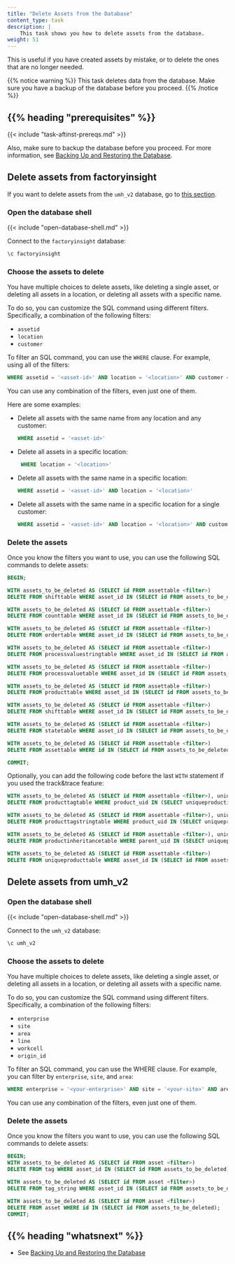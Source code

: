 ```yaml
---
title: "Delete Assets from the Database"
content_type: task
description: |
    This task shows you how to delete assets from the database.
weight: 51
---
```


<!-- overview -->

This is useful if you have created assets by mistake, or to delete
the ones that are no longer needed.

{{% notice warning %}} This task deletes data from the database. Make sure you
have a backup of the database before you proceed. {{% /notice %}}

## {{% heading "prerequisites" %}}

{{< include "task-aftinst-prereqs.md" >}}

Also, make sure to backup the database before you proceed. For more information,
see [Backing Up and Restoring the Database](/docs/production-guide/backup_recovery/backup-timescale).

<!-- steps -->

## Delete assets from factoryinsight
If you want to delete assets from the `umh_v2` database, go to [this section](/docs/production-guide/administration/delete-assets/#delete-assets-from-umh_v2).
### Open the database shell

{{< include "open-database-shell.md" >}}

Connect to the `factoryinsight` database:

```bash
\c factoryinsight
```

### Choose the assets to delete

You have multiple choices to delete assets, like deleting a single asset, or
deleting all assets in a location, or deleting all assets with a specific name.

To do so, you can customize the SQL command using different filters. Specifically,
a combination of the following filters:

- `assetid`
- `location`
- `customer`

To filter an SQL command, you can use the `WHERE` clause. For example, using all
of the filters:

```sql
WHERE assetid = '<asset-id>' AND location = '<location>' AND customer = '<customer>';
```

You can use any combination of the filters, even just one of them.

Here are some examples:

- Delete all assets with the same name  from any location and any customer:

  ```sql
  WHERE assetid = '<asset-id>'
  ```

- Delete all assets in a specific location:

  ```sql
   WHERE location = '<location>'
   ```

- Delete all assets with the same name in a specific location:

  ```sql
  WHERE assetid = '<asset-id>' AND location = '<location>'
  ```

- Delete all assets with the same name in a specific location for a single customer:

  ```sql
  WHERE assetid = '<asset-id>' AND location = '<location>' AND customer = '<customer>'
  ```

### Delete the assets

Once you know the filters you want to use, you can use the following SQL commands
to delete assets:

```sql
BEGIN;

WITH assets_to_be_deleted AS (SELECT id FROM assettable <filter>)
DELETE FROM shifttable WHERE asset_id IN (SELECT id FROM assets_to_be_deleted);

WITH assets_to_be_deleted AS (SELECT id FROM assettable <filter>)
DELETE FROM counttable WHERE asset_id IN (SELECT id FROM assets_to_be_deleted);

WITH assets_to_be_deleted AS (SELECT id FROM assettable <filter>)
DELETE FROM ordertable WHERE asset_id IN (SELECT id FROM assets_to_be_deleted);

WITH assets_to_be_deleted AS (SELECT id FROM assettable <filter>)
DELETE FROM processvaluestringtable WHERE asset_id IN (SELECT id FROM assets_to_be_deleted);

WITH assets_to_be_deleted AS (SELECT id FROM assettable <filter>)
DELETE FROM processvaluetable WHERE asset_id IN (SELECT id FROM assets_to_be_deleted);

WITH assets_to_be_deleted AS (SELECT id FROM assettable <filter>)
DELETE FROM producttable WHERE asset_id IN (SELECT id FROM assets_to_be_deleted);

WITH assets_to_be_deleted AS (SELECT id FROM assettable <filter>)
DELETE FROM shifttable WHERE asset_id IN (SELECT id FROM assets_to_be_deleted);

WITH assets_to_be_deleted AS (SELECT id FROM assettable <filter>)
DELETE FROM statetable WHERE asset_id IN (SELECT id FROM assets_to_be_deleted);

WITH assets_to_be_deleted AS (SELECT id FROM assettable <filter>)
DELETE FROM assettable WHERE id IN (SELECT id FROM assets_to_be_deleted);

COMMIT;
```

Optionally, you can add the following code before the last `WITH` statement if
you used the track&trace feature:

   ```sql
   WITH assets_to_be_deleted AS (SELECT id FROM assettable <filter>), uniqueproducts_to_be_deleted AS (SELECT uniqueproductid FROM uniqueproducttable WHERE asset_id IN (SELECT id FROM assets_to_be_deleted))
   DELETE FROM producttagtable WHERE product_uid IN (SELECT uniqueproductid FROM uniqueproducts_to_be_deleted);

   WITH assets_to_be_deleted AS (SELECT id FROM assettable <filter>), uniqueproducts_to_be_deleted AS (SELECT uniqueproductid FROM uniqueproducttable WHERE asset_id IN (SELECT id FROM assets_to_be_deleted))
   DELETE FROM producttagstringtable WHERE product_uid IN (SELECT uniqueproductid FROM uniqueproducts_to_be_deleted);

   WITH assets_to_be_deleted AS (SELECT id FROM assettable <filter>), uniqueproducts_to_be_deleted AS (SELECT uniqueproductid FROM uniqueproducttable WHERE asset_id IN (SELECT id FROM assets_to_be_deleted))
   DELETE FROM productinheritancetable WHERE parent_uid IN (SELECT uniqueproductid FROM uniqueproducts_to_be_deleted) OR child_uid IN (SELECT uniqueproductid FROM uniqueproducts_to_be_deleted);

   WITH assets_to_be_deleted AS (SELECT id FROM assettable <filter>)
   DELETE FROM uniqueproducttable WHERE asset_id IN (SELECT id FROM assets_to_be_deleted);
   ```

<!-- umh_v2 -->
## Delete assets from umh_v2

### Open the database shell

{{< include "open-database-shell.md" >}}

Connect to the `umh_v2` database:

```bash
\c umh_v2
```

### Choose the assets to delete
You have multiple choices to delete assets, like deleting a single asset, or 
deleting all assets in a location, or deleting all assets with a specific name.

To do so, you can customize the SQL command using different filters. Specifically, 
a combination of the following filters:

- `enterprise`
- `site`
- `area`
- `line`
- `workcell`
- `origin_id`

To filter an SQL command, you can use the WHERE clause. For example, you can filter 
by `enterprise`, `site`, and `area`:

```sql
WHERE enterprise = '<your-enterprise>' AND site = '<your-site>' AND area = '<your-area>';
```

You can use any combination of the filters, even just one of them.

### Delete the assets
Once you know the filters you want to use, you can use the following SQL commands 
to delete assets:

```sql
BEGIN;
WITH assets_to_be_deleted AS (SELECT id FROM asset <filter>)
DELETE FROM tag WHERE asset_id IN (SELECT id FROM assets_to_be_deleted);

WITH assets_to_be_deleted AS (SELECT id FROM asset <filter>)
DELETE FROM tag_string WHERE asset_id IN (SELECT id FROM assets_to_be_deleted);

WITH assets_to_be_deleted AS (SELECT id FROM asset <filter>)
DELETE FROM asset WHERE id IN (SELECT id FROM assets_to_be_deleted);
COMMIT;
```

<!-- discussion -->

<!-- Optional section; add links to information related to this topic. -->
## {{% heading "whatsnext" %}}

- See [Backing Up and Restoring the Database](/docs/production-guide/backup_recovery/backup-restore-database)
